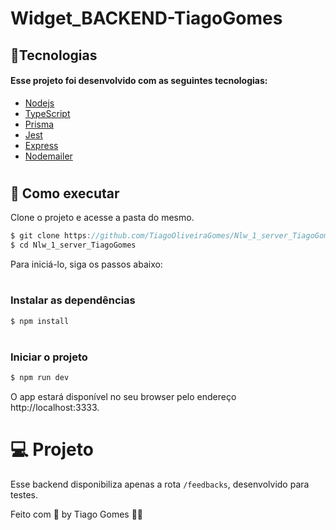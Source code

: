 # Widget_BACKEND-TiagoGomes

 <h2>🧪Tecnologias</h2>
<h4>Esse projeto foi desenvolvido com as seguintes tecnologias: </h4>

* [Nodejs](https://nodejs.org/en/)
* [TypeScript](https://www.typescriptlang.org)
* [Prisma](https://www.prisma.io)
* [Jest](https://jestjs.io/pt-BR/)
* [Express](https://expressjs.com/pt-br/)
* [Nodemailer](https://nodemailer.com/about/)


# <h2>🚀 Como executar</h2>
Clone o projeto e acesse a pasta do mesmo.

```javascript
$ git clone https://github.com/TiagoOliveiraGomes/Nlw_1_server_TiagoGomes
$ cd Nlw_1_server_TiagoGomes
```
Para iniciá-lo, siga os passos abaixo:

# <h3>Instalar as dependências</h3>
```javascript
$ npm install
```

# <h3>Iniciar o projeto</h3>
```javascript
$ npm run dev
```
O app estará disponível no seu browser pelo endereço http://localhost:3333.

# 💻 Projeto
Esse backend disponibiliza apenas a rota ```/feedbacks```, desenvolvido para testes.

Feito com 🧡 by Tiago Gomes 👋🏻 

